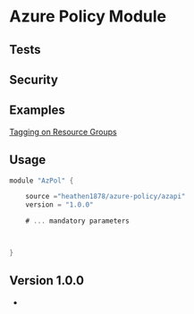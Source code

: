 # Azure Policy Module

## Tests

[]()

## Security

[]()

## Examples

[Tagging on Resource Groups]()

## Usage

```go
module "AzPol" {

    source ="heathen1878/azure-policy/azapi"
    version = "1.0.0"

    # ... mandatory parameters



}

```

## Version 1.0.0

- 
